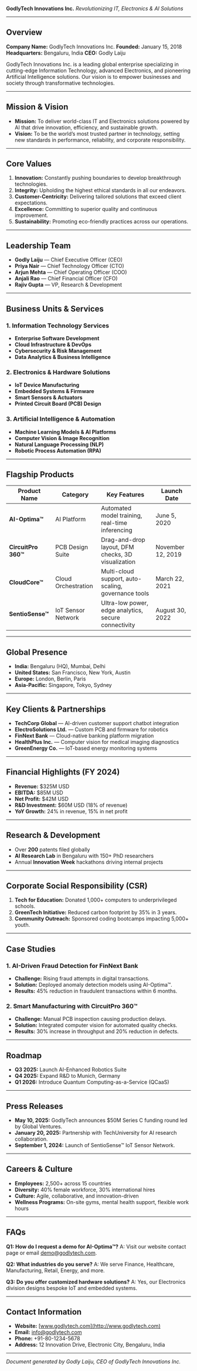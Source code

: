**GodlyTech Innovations Inc.**
*Revolutionizing IT, Electronics & AI Solutions*

---

## Overview

**Company Name:** GodlyTech Innovations Inc.
**Founded:** January 15, 2018
**Headquarters:** Bengaluru, India
**CEO:** Godly Laiju

GodlyTech Innovations Inc. is a leading global enterprise specializing in cutting-edge Information Technology, advanced Electronics, and pioneering Artificial Intelligence solutions. Our vision is to empower businesses and society through transformative technologies.

---

## Mission & Vision

* **Mission:** To deliver world-class IT and Electronics solutions powered by AI that drive innovation, efficiency, and sustainable growth.
* **Vision:** To be the world’s most trusted partner in technology, setting new standards in performance, reliability, and corporate responsibility.

---

## Core Values

1. **Innovation:** Constantly pushing boundaries to develop breakthrough technologies.
2. **Integrity:** Upholding the highest ethical standards in all our endeavors.
3. **Customer-Centricity:** Delivering tailored solutions that exceed client expectations.
4. **Excellence:** Committing to superior quality and continuous improvement.
5. **Sustainability:** Promoting eco-friendly practices across our operations.

---

## Leadership Team

* **Godly Laiju** — Chief Executive Officer (CEO)
* **Priya Nair** — Chief Technology Officer (CTO)
* **Arjun Mehta** — Chief Operating Officer (COO)
* **Anjali Rao** — Chief Financial Officer (CFO)
* **Rajiv Gupta** — VP, Research & Development

---

## Business Units & Services

### 1. Information Technology Services

* **Enterprise Software Development**
* **Cloud Infrastructure & DevOps**
* **Cybersecurity & Risk Management**
* **Data Analytics & Business Intelligence**

### 2. Electronics & Hardware Solutions

* **IoT Device Manufacturing**
* **Embedded Systems & Firmware**
* **Smart Sensors & Actuators**
* **Printed Circuit Board (PCB) Design**

### 3. Artificial Intelligence & Automation

* **Machine Learning Models & AI Platforms**
* **Computer Vision & Image Recognition**
* **Natural Language Processing (NLP)**
* **Robotic Process Automation (RPA)**

---

## Flagship Products

| Product Name        | Category            | Key Features                                         | Launch Date       |
| ------------------- | ------------------- | ---------------------------------------------------- | ----------------- |
| **AI-Optima™**      | AI Platform         | Automated model training, real-time inferencing      | June 5, 2020      |
| **CircuitPro 360™** | PCB Design Suite    | Drag-and-drop layout, DFM checks, 3D visualization   | November 12, 2019 |
| **CloudCore™**      | Cloud Orchestration | Multi-cloud support, auto-scaling, governance tools  | March 22, 2021    |
| **SentioSense™**    | IoT Sensor Network  | Ultra-low power, edge analytics, secure connectivity | August 30, 2022   |

---

## Global Presence

* **India:** Bengaluru (HQ), Mumbai, Delhi
* **United States:** San Francisco, New York, Austin
* **Europe:** London, Berlin, Paris
* **Asia-Pacific:** Singapore, Tokyo, Sydney

---

## Key Clients & Partnerships

* **TechCorp Global** — AI-driven customer support chatbot integration
* **ElectroSolutions Ltd.** — Custom PCB and firmware for robotics
* **FinNext Bank** — Cloud-native banking platform migration
* **HealthPlus Inc.** — Computer vision for medical imaging diagnostics
* **GreenEnergy Co.** — IoT-based energy monitoring systems

---

## Financial Highlights (FY 2024)

* **Revenue:** \$325M USD
* **EBITDA:** \$85M USD
* **Net Profit:** \$42M USD
* **R\&D Investment:** \$60M USD (18% of revenue)
* **YoY Growth:** 24% in revenue, 15% in net profit

---

## Research & Development

* Over **200** patents filed globally
* **AI Research Lab** in Bengaluru with 150+ PhD researchers
* Annual **Innovation Week** hackathons driving internal projects

---

## Corporate Social Responsibility (CSR)

1. **Tech for Education:** Donated 1,000+ computers to underprivileged schools.
2. **GreenTech Initiative:** Reduced carbon footprint by 35% in 3 years.
3. **Community Outreach:** Sponsored coding bootcamps impacting 5,000+ youth.

---

## Case Studies

### 1. AI-Driven Fraud Detection for FinNext Bank

* **Challenge:** Rising fraud attempts in digital transactions.
* **Solution:** Deployed anomaly detection models using AI-Optima™.
* **Results:** 45% reduction in fraudulent transactions within 6 months.

### 2. Smart Manufacturing with CircuitPro 360™

* **Challenge:** Manual PCB inspection causing production delays.
* **Solution:** Integrated computer vision for automated quality checks.
* **Results:** 30% increase in throughput and 20% reduction in defects.

---

## Roadmap

* **Q3 2025:** Launch AI-Enhanced Robotics Suite
* **Q4 2025:** Expand R\&D to Munich, Germany
* **Q1 2026:** Introduce Quantum Computing-as-a-Service (QCaaS)

---

## Press Releases

* **May 10, 2025:** GodlyTech announces \$50M Series C funding round led by Global Ventures.
* **January 20, 2025:** Partnership with TechUniversity for AI research collaboration.
* **September 1, 2024:** Launch of SentioSense™ IoT Sensor Network.

---

## Careers & Culture

* **Employees:** 2,500+ across 15 countries
* **Diversity:** 40% female workforce, 30% international hires
* **Culture:** Agile, collaborative, and innovation-driven
* **Wellness Programs:** On-site gyms, mental health support, flexible work hours

---

## FAQs

**Q1: How do I request a demo for AI-Optima™?**
A: Visit our website contact page or email [demo@godlytech.com](mailto:demo@godlytech.com).

**Q2: What industries do you serve?**
A: We serve Finance, Healthcare, Manufacturing, Retail, Energy, and more.

**Q3: Do you offer customized hardware solutions?**
A: Yes, our Electronics division designs bespoke IoT and embedded systems.

---

## Contact Information

* **Website:** [www.godlytech.com](http://www.godlytech.com)
* **Email:** [info@godlytech.com](mailto:info@godlytech.com)
* **Phone:** +91-80-1234-5678
* **Address:** 12 Innovation Drive, Electronic City, Bengaluru, India

---

*Document generated by Godly Laiju, CEO of GodlyTech Innovations Inc.*
